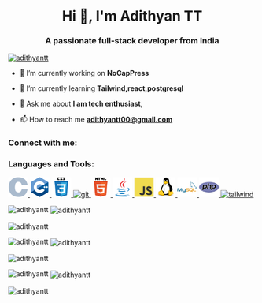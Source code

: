 <h1 align="center">Hi 👋, I'm Adithyan TT</h1>
<h3 align="center">A passionate full-stack developer from India</h3>

<p align="left"> <a href="https://github.com/ryo-ma/github-profile-trophy"><img src="https://github-profile-trophy.vercel.app/?username=adithyantt" alt="adithyantt" /></a> </p>

- 🔭 I’m currently working on **NoCapPress**

- 🌱 I’m currently learning **Tailwind,react,postgresql**

- 💬 Ask me about **I am tech enthusiast,**

- 📫 How to reach me **adithyantt00@gmail.com**

<h3 align="left">Connect with me:</h3>
<p align="left">
</p>

<h3 align="left">Languages and Tools:</h3>
<p align="left"> <a href="https://www.cprogramming.com/" target="_blank" rel="noreferrer"> <img src="https://raw.githubusercontent.com/devicons/devicon/master/icons/c/c-original.svg" alt="c" width="40" height="40"/> </a> <a href="https://www.w3schools.com/cpp/" target="_blank" rel="noreferrer"> <img src="https://raw.githubusercontent.com/devicons/devicon/master/icons/cplusplus/cplusplus-original.svg" alt="cplusplus" width="40" height="40"/> </a> <a href="https://www.w3schools.com/css/" target="_blank" rel="noreferrer"> <img src="https://raw.githubusercontent.com/devicons/devicon/master/icons/css3/css3-original-wordmark.svg" alt="css3" width="40" height="40"/> </a> <a href="https://git-scm.com/" target="_blank" rel="noreferrer"> <img src="https://www.vectorlogo.zone/logos/git-scm/git-scm-icon.svg" alt="git" width="40" height="40"/> </a> <a href="https://www.w3.org/html/" target="_blank" rel="noreferrer"> <img src="https://raw.githubusercontent.com/devicons/devicon/master/icons/html5/html5-original-wordmark.svg" alt="html5" width="40" height="40"/> </a> <a href="https://www.java.com" target="_blank" rel="noreferrer"> <img src="https://raw.githubusercontent.com/devicons/devicon/master/icons/java/java-original.svg" alt="java" width="40" height="40"/> </a> <a href="https://developer.mozilla.org/en-US/docs/Web/JavaScript" target="_blank" rel="noreferrer"> <img src="https://raw.githubusercontent.com/devicons/devicon/master/icons/javascript/javascript-original.svg" alt="javascript" width="40" height="40"/> </a> <a href="https://www.linux.org/" target="_blank" rel="noreferrer"> <img src="https://raw.githubusercontent.com/devicons/devicon/master/icons/linux/linux-original.svg" alt="linux" width="40" height="40"/> </a> <a href="https://www.mysql.com/" target="_blank" rel="noreferrer"> <img src="https://raw.githubusercontent.com/devicons/devicon/master/icons/mysql/mysql-original-wordmark.svg" alt="mysql" width="40" height="40"/> </a> <a href="https://www.php.net" target="_blank" rel="noreferrer"> <img src="https://raw.githubusercontent.com/devicons/devicon/master/icons/php/php-original.svg" alt="php" width="40" height="40"/> </a> <a href="https://tailwindcss.com/" target="_blank" rel="noreferrer"> <img src="https://www.vectorlogo.zone/logos/tailwindcss/tailwindcss-icon.svg" alt="tailwind" width="40" height="40"/> </a> </p>

<p><img align="left" src="https://github-readme-stats.vercel.app/api/top-langs?username=adithyantt&show_icons=true&locale=en&layout=compact" alt="adithyantt" /></p>

<p>&nbsp;<img align="center" src="https://github-readme-stats.vercel.app/api?username=adithyantt&show_icons=true&locale=en" alt="adithyantt" /></p>

<p><img align="center" src="https://github-readme-streak-stats.herokuapp.com/?user=adithyantt&" alt="adithyantt" /></p>

<p><img align="left" src="https://github-readme-stats.vercel.app/api/top-langs?username=adithyantt&show_icons=true&locale=en&layout=compact" alt="adithyantt" /></p>

<p>&nbsp;<img align="center" src="https://github-readme-stats.vercel.app/api?username=adithyantt&show_icons=true&locale=en" alt="adithyantt" /></p>

<p><img align="center" src="https://github-readme-streak-stats.herokuapp.com/?user=adithyantt&" alt="adithyantt" /></p>

<p><img align="left" src="https://github-readme-stats.vercel.app/api/top-langs?username=adithyantt&show_icons=true&locale=en&layout=compact" alt="adithyantt" /></p>

<p>&nbsp;<img align="center" src="https://github-readme-stats.vercel.app/api?username=adithyantt&show_icons=true&locale=en" alt="adithyantt" /></p>

<p><img align="center" src="https://github-readme-streak-stats.herokuapp.com/?user=adithyantt&" alt="adithyantt" /></p>
